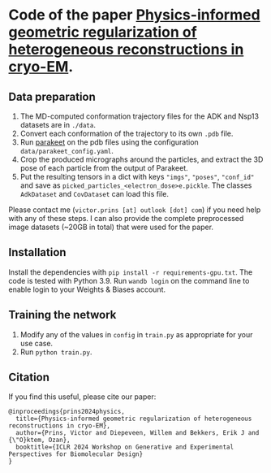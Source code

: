 # Code of the paper [Physics-informed geometric regularization of heterogeneous reconstructions in cryo-EM](https://openreview.net/pdf?id=41zNERm0J9).

## Data preparation
1. The MD-computed conformation trajectory files for the ADK and Nsp13 datasets are in `./data`.
2. Convert each conformation of the trajectory to its own `.pdb` file.
3. Run [parakeet](https://github.com/rosalindfranklininstitute/parakeet) on the pdb files using the configuration `data/parakeet_config.yaml`.
4. Crop the produced micrographs around the particles, and extract the 3D pose of each particle from the output of Parakeet.
5. Put the resulting tensors in a dict with keys `"imgs"`, `"poses"`, `"conf_id"` and save as `picked_particles_<electron_dose>e.pickle`. The classes `AdkDataset` and `CovDataset` can load this file.

Please contact me (`victor.prins [at] outlook [dot] com`) if you need help with any of these steps. I can also provide the complete preprocessed image datasets (~20GB in total) that were used for the paper.


## Installation
Install the dependencies with `pip install -r requirements-gpu.txt`. The code is tested with Python 3.9. Run `wandb login` on the command line to enable login to your Weights & Biases account.

## Training the network
1. Modify any of the values in `config` in `train.py` as appropriate for your use case.
2. Run `python train.py`.

## Citation
If you find this useful, please cite our paper:
```
@inproceedings{prins2024physics,
  title={Physics-informed geometric regularization of heterogeneous reconstructions in cryo-EM},
  author={Prins, Victor and Diepeveen, Willem and Bekkers, Erik J and {\"O}ktem, Ozan},
  booktitle={ICLR 2024 Workshop on Generative and Experimental Perspectives for Biomolecular Design}
}
```